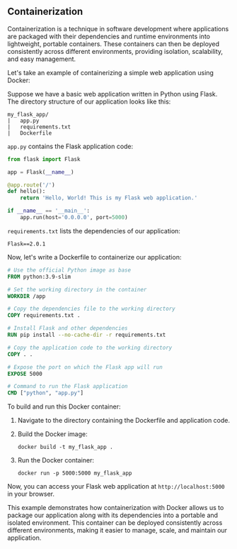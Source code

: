 ## Containerization

Containerization is a technique in software development where applications are packaged with their dependencies and runtime environments into lightweight, portable containers. These containers can then be deployed consistently across different environments, providing isolation, scalability, and easy management.

Let's take an example of containerizing a simple web application using Docker:

Suppose we have a basic web application written in Python using Flask. The directory structure of our application looks like this:

```
my_flask_app/
|   app.py
|   requirements.txt
|   Dockerfile
```

`app.py` contains the Flask application code:

```python
from flask import Flask

app = Flask(__name__)

@app.route('/')
def hello():
    return 'Hello, World! This is my Flask web application.'

if __name__ == '__main__':
    app.run(host='0.0.0.0', port=5000)
```

`requirements.txt` lists the dependencies of our application:

```
Flask==2.0.1
```

Now, let's write a Dockerfile to containerize our application:

```Dockerfile
# Use the official Python image as base
FROM python:3.9-slim

# Set the working directory in the container
WORKDIR /app

# Copy the dependencies file to the working directory
COPY requirements.txt .

# Install Flask and other dependencies
RUN pip install --no-cache-dir -r requirements.txt

# Copy the application code to the working directory
COPY . .

# Expose the port on which the Flask app will run
EXPOSE 5000

# Command to run the Flask application
CMD ["python", "app.py"]
```

To build and run this Docker container:

1. Navigate to the directory containing the Dockerfile and application code.
2. Build the Docker image:

   ```
   docker build -t my_flask_app .
   ```

3. Run the Docker container:

   ```
   docker run -p 5000:5000 my_flask_app
   ```

Now, you can access your Flask web application at `http://localhost:5000` in your browser.

This example demonstrates how containerization with Docker allows us to package our application along with its dependencies into a portable and isolated environment. This container can be deployed consistently across different environments, making it easier to manage, scale, and maintain our application.